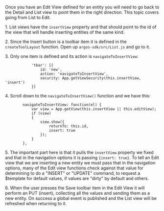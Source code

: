 Once you have an Edit View defined for an entity you will need to go back to the Detail and List view to point them in the right direction. This topic covers going from List to Edit.

1\. List views have the `insertView` property and that should point to the id of the view that will handle inserting entities of the same kind.

2\. Since the Insert button is a toolbar item it is defined in the `createToolLayout` function. Open up `argos-sdk/src/List.js` and go to it.

3\. Only one item is defined and its action is `navigateToInsertView`:

                'tbar': [{
                    id: 'new',
                    action: 'navigateToInsertView',
                    security: App.getViewSecurity(this.insertView, 'insert')
                }]

4\. Scroll down to the `navigateToInsertView()` function and we have this:

            navigateToInsertView: function(el) {
                var view = App.getView(this.insertView || this.editView);
                if (view)
                {
                    view.show({
                        returnTo: this.id,
                        insert: true
                    });
                }
            },

5\. The important part here is that it pulls the `insertView` property we fixed and that in the navigation options it is passing `{insert: true}`. To tell an Edit view that we are inserting a new entity we must pass that in the navigation options, many of the Edit view functions check against that value for determining to do a "INSERT" or "UPDATE" command, to request a $template for default values, if values are "dirty" by default and others.

6\. When the user presses the Save toolbar item in the Edit View it will perform an PUT (insert), collecting all the values and sending them as a new entity. On success a global event is published and the List view will be refreshed when returning to it.
